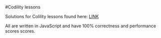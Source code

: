 #Codility lessons

Solutions for Colility lessons found here: [LINK](https://app.codility.com/programmers/lesson)

All are written in JavaScript and have 100% correctness and performance scores scores.
